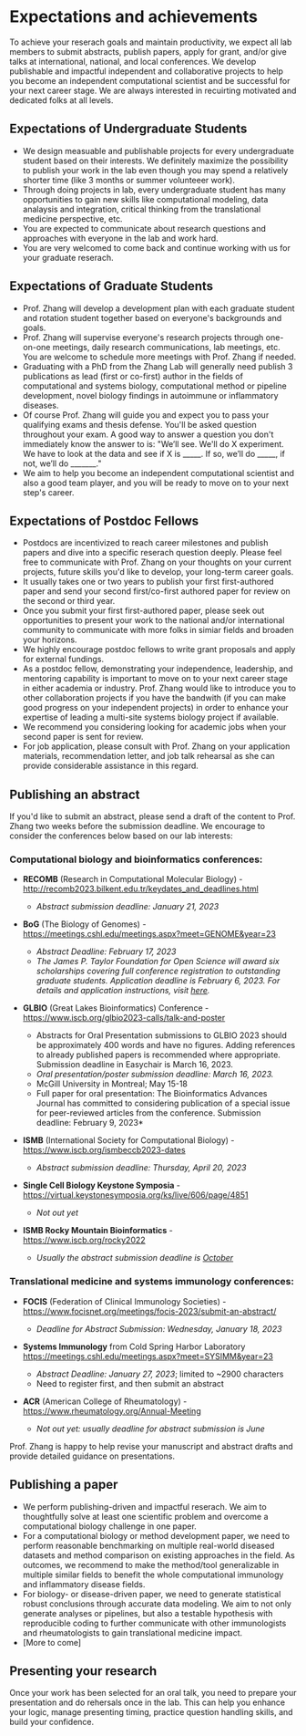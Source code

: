 
# Expectations and achievements

To achieve your reserach goals and maintain productivity, we expect all lab members to submit abstracts, publish papers, apply for grant, and/or give talks at international, national, and local conferences.
We develop publishable and impactful independent and collaborative projects to help you become an independent computational scientist and be successful for your next career stage.
We are always interested in recuirting motivated and dedicated folks at all levels. 


Expectations of Undergraduate Students
-----
- We design measuable and publishable projects for every undergraduate student based on their interests.
We definitely maximize the possibility to publish your work in the lab even though you may spend a relatively shorter time (like 3 months or summer volunteeer work).
- Through doing projects in lab, every undergraduate student has many opportunities to gain new skills like computational modeling, data analaysis and integration, critical thinking from the translational medicine perspective, etc.
- You are expected to communicate about research questions and approaches with everyone in the lab and work hard. 
- You are very welcomed to come back and continue working with us for your graduate reserach.


Expectations of Graduate Students 
-----
- Prof. Zhang will develop a development plan with each graduate student and rotation student together based on everyone's backgrounds and goals.
- Prof. Zhang will supervise everyone's research projects through one-on-one meetings, daily research communications, lab meetings, etc.
You are welcome to schedule more meetings with Prof. Zhang if needed.
- Graduating with a PhD from the Zhang Lab will generally need publish 3 publications as lead (first or co-first) author in the fields of computational and systems biology,
computational method or pipeline development, novel biology findings in autoimmune or inflammatory diseases.
- Of course Prof. Zhang will guide you and expect you to pass your qualifying exams and thesis defense.
You'll be asked question throughout your exam. A good way to answer a question you don't immediately know the answer to is: "We’ll see. We'll do X experiment. We have to look at the data and see if X is _____. If so, we’ll do _____, if not, we’ll do _______."
- We aim to help you become an independent computational scientist and also a good team player, and you will be ready to move on to your next step's career.


 
Expectations of Postdoc Fellows
----
- Postdocs are incentivized to reach career milestones and publish papers and dive into a specific reserach question deeply. 
Please feel free to communicate with Prof. Zhang on your thoughts on your current projects, future skills you'd like to develop, your long-term career goals. 
- It usually takes one or two years to publish your first first-authored paper and send your second first/co-first authored paper for review on the second or third year.
- Once you submit your first first-authored paper, please seek out opportunities to present your work to the national and/or international community to communicate with more folks in simiar fields and broaden your horizons. 
- We highly encourage postdoc fellows to write grant proposals and apply for external fundings.
- As a postdoc fellow, demonstrating your independence, leadership, and mentoring capability is important to move on to your next career stage in either academia or industry.
Prof. Zhang would like to introduce you to other collaboration projects if you have the bandwith (if you can make good progress on your independent projects) in order to enhance your expertise of leading a multi-site systems biology project if available.
- We recommend you considering looking for academic jobs when your second paper is sent for review.
- For job application, please consult with Prof. Zhang on your application materials, recommendation letter, and job talk rehearsal as she can provide considerable assistance in this regard. 




Publishing an abstract
-------
If you'd like to submit an abstract, please send a draft of the content to Prof. Zhang two weeks before the submission deadline.
We encourage to consider the conferences below based on our lab interests:


### Computational biology and bioinformatics conferences: 

- **RECOMB** (Research in Computational Molecular Biology) - <http://recomb2023.bilkent.edu.tr/keydates_and_deadlines.html>
  - *Abstract submission deadline: January 21, 2023*

- **BoG** (The Biology of Genomes) - <https://meetings.cshl.edu/meetings.aspx?meet=GENOME&year=23>
  - *Abstract Deadline: February 17, 2023*
  - *The James P. Taylor Foundation for Open Science will award six scholarships covering full conference registration to outstanding graduate students. Application deadline is February 6, 2023. For details and application instructions, visit [here](https://jxtxfoundation.org/news/2022-12-16-bg/).*
  

- **GLBIO** (Great Lakes Bioinformatics) Conference - <https://www.iscb.org/glbio2023-calls/talk-and-poster>
  - Abstracts for Oral Presentation submissions to GLBIO 2023 should be approximately 400 words and have no figures. Adding references to already published papers is recommended where appropriate. Submission deadline in Easychair is March 16, 2023.
  - *Oral presentation/poster submission deadline: March 16, 2023.*
  - McGill University in Montreal; May 15-18
  - Full paper for oral presentation: The Bioinformatics Advances Journal has committed to considering publication of a special issue for peer-reviewed articles from the conference. Submission deadline: February 9, 2023*


- **ISMB** (International Society for Computational Biology) - <https://www.iscb.org/ismbeccb2023-dates>

  - *Abstract submission deadline: Thursday, April 20, 2023*
  
  
- **Single Cell Biology Keystone Symposia** - <https://virtual.keystonesymposia.org/ks/live/606/page/4851>
  - *Not out yet*

- **ISMB Rocky Mountain Bioinformatics** - <https://www.iscb.org/rocky2022>
  - *Usually the abstract submission deadline is [October](https://www.iscb.org/rocky2022-submissions/rocky2022-call-abstracts)*
  
  
### Translational medicine and systems immunology conferences:

- **FOCIS** (Federation of Clinical Immunology Societies) - <https://www.focisnet.org/meetings/focis-2023/submit-an-abstract/>
  - *Deadline for Abstract Submission: Wednesday, January 18, 2023*
  
- **Systems Immunology** from Cold Spring Harbor Laboratory <https://meetings.cshl.edu/meetings.aspx?meet=SYSIMM&year=23>
  - *Abstract Deadline: January 27, 2023*; limited to ~2900 characters 
  - Need to register first, and then submit an abstract 

- **ACR** (American College of Rheumatology) - <https://www.rheumatology.org/Annual-Meeting>
  - *Not out yet: usually deadline for abstract submission is June*


Prof. Zhang is happy to help revise your manuscript and abstract drafts and provide detailed guidance on presentations.



Publishing a paper
-------
- We perform publishing-driven and impactful reserach.
We aim to thoughtfully solve at least one scientific problem and overcome a computational biology challenge in one paper.
- For a computational biology or method development paper, we need to perform reasonable benchmarking on multiple real-world diseased datasets and method comparison on existing approaches in the field. As outcomes, we recommend to make the method/tool generalizable in multiple similar fields to benefit the whole computational immunology and inflammatory disease fields.
- For biology- or disease-driven paper, we need to generate statistical robust conclusions through accurate data modeling.
We aim to not only generate analyses or pipelines, but also a testable hypothesis with reproducible coding to further communicate with other immunologists and rheumatologists to gain translational medicine impact.
- [More to come]



Presenting your research
-------
Once your work has been selected for an oral talk, you need to prepare your presentation and do rehersals once in the lab. This can help you enhance your logic, manage presenting timing, practice question handling skills, and build your confidence. 



 
